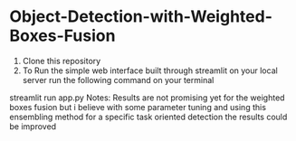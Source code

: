 # Object-Detection-with-Weighted-Boxes-Fusion
01. Clone this repository 
02. To Run the simple web interface built through streamlit on your local server run the following command on your terminal
  
  streamlit run app.py
 Notes:
 Results are not promising yet for the weighted boxes fusion but i believe with some parameter tuning and using this ensembling method for a specific task oriented detection the results could be improved
